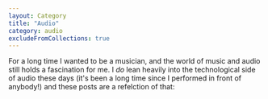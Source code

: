 ```yaml
---
layout: Category
title: "Audio"
category: audio
excludeFromCollections: true
---
```


For a long time I wanted to be a musician, and the world of music and audio still holds a fascination for me. I _do_ lean heavily into the technological side of audio these days (it's been a long time since I performed in front of anybody!) and these posts are a refelction of that:
